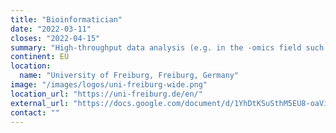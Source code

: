 ```yaml
---
title: "Bioinformatician"
date: "2022-03-11"
closes: "2022-04-15"
summary: "High-throughput data analysis (e.g. in the -omics field such as transcriptomics, metabolomic, metagenomics, epigenetics) and tool development."
continent: EU
location:
  name: "University of Freiburg, Freiburg, Germany"
image: "/images/logos/uni-freiburg-wide.png"
location_url: "https://uni-freiburg.de/en/"
external_url: "https://docs.google.com/document/d/1YhDtKSuSthM5EU8-oaVijnUZ_RZhSNZWuFG5nPUmZbo/preview"
contact: ""
---
```

